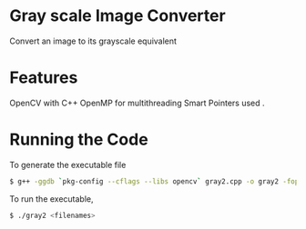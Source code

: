 # Gray scale Image Converter

Convert an image to its grayscale equivalent

# Features

OpenCV with C++
OpenMP for multithreading
Smart Pointers used .


# Running the Code

To generate the executable file 
```sh
$ g++ -ggdb `pkg-config --cflags --libs opencv` gray2.cpp -o gray2 -fopenmp -std=c++14
```

To run the executable,
```sh
$ ./gray2 <filenames>
```

